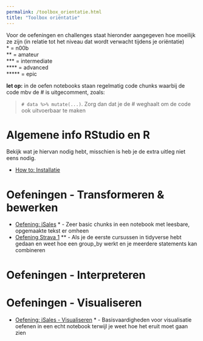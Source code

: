 ```yaml
---
permalink: /toolbox_orientatie.html
title: "Toolbox oriëntatie"
---
```


Voor de oefeningen en challenges staat hieronder aangegeven hoe moeilijk ze zijn (in relatie tot het niveau dat wordt verwacht tijdens je oriëntatie)  
\* = n00b  
\*\* = amateur  
\*\*\* = intermediate  
\*\*\*\* = advanced  
\*\*\*\*\* = epic

**let op:** in de oefen notebooks staan regelmatig code chunks waarbij de code mbv de # is uitgecomment, zoals:
> `# data %>% mutate(...)`. Zorg dan dat je de # weghaalt om de code ook uitvoerbaar te maken

# Algemene info RStudio en R
Bekijk wat je hiervan nodig hebt, misschien is heb je de extra uitleg niet eens nodig.
- [How to: Installatie](howto_installatie)

# Oefeningen - Transformeren & bewerken
- [Oefening: iSales](oefening_iSales) \* - Zeer basic chunks in een notebook met leesbare, opgemaakte tekst er omheen
- [Oefening Strava 1](oefening_strava_1) \*\* - Als je de eerste cursussen in tidyverse hebt gedaan en weet hoe een group_by werkt en je meerdere statements kan combineren

# Oefeningen - Interpreteren

# Oefeningen - Visualiseren
- [Oefening: iSales - Visualiseren](oefening_verkopen_visualiseren) \* - Basisvaardigheden voor visualisatie oefenen in een echt notebook terwijl je weet hoe het eruit moet gaan zien